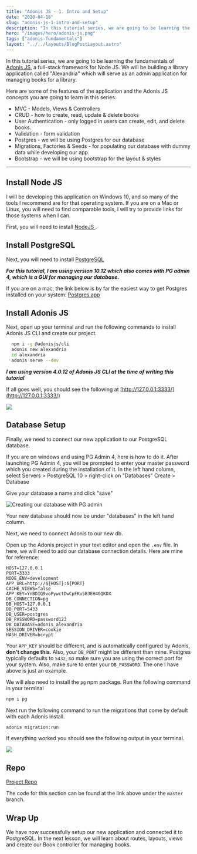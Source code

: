 ```yaml
---
title: "Adonis JS - 1. Intro and Setup"
date: "2020-04-18"
slug: "adonis-js-1-intro-and-setup"
description: "In this tutorial series, we are going to be learning the fundamentals of Adonis JS, a full-stack framework for Node JS."
hero: "/images/hero/adonis-js.png"
tags: ["adonis-fundamentals"]
layout: "../../layouts/BlogPostLayout.astro"
---
```


In this tutorial series, we are going to be learning the fundamentals of [Adonis JS](https://adonisjs.com/), a full-stack framework for Node JS. We will be building a library application called "Alexandria" which will serve as an admin application for managing books for a library.

Here are some of the features of the application and the Adonis JS concepts you are going to learn in this series.

- MVC - Models, Views & Controllers
- CRUD - how to create, read, update & delete books
- User Authentication - only logged in users can create, edit, and delete books.
- Validation - form validation
- Postgres - we will be using Postgres for our database
- Migrations, Factories & Seeds - for populating our database with dummy data while developing our app.
- Bootstrap - we will be using bootstrap for the layout & styles

---

## Install Node JS

I will be developing this application on Windows 10, and so many of the tools I recommend are for that operating system. If you are on a Mac or Linux, you will need to find comparable tools, I will try to provide links for those systems when I can.

First, you will need to install [NodeJS ](https://nodejs.org/en/).

## Install PostgreSQL

Next, you will need to install [PostgreSQL](https://www.enterprisedb.com/downloads/postgres-postgresql-downloads)

_**For this tutorial, I am using version 10.12 which also comes with PG admin 4, which is a GUI for managing our database.**_

If you are on a mac, the link below is by far the easiest way to get Postgres installed on your system: [Postgres.app](http://postgresapp.com)

## Install Adonis JS

Next, open up your terminal and run the following commands to install Adonis JS CLI and create our project.

```bash
  npm i -g @adonisjs/cli
  adonis new alexandria
  cd alexandria
  adonis serve --dev
```

_**I am using version 4.0.12 of Adonis JS CLI at the time of writing this tutorial**_

If all goes well, you should see the following at [http://127.0.0.1:3333/](http://127.0.0.1:3333/)

![](/images/adonis-tutorial/adonis-works-screen.JPG)

## Database Setup

Finally, we need to connect our new application to our PostgreSQL database.

If you are on windows and using PG Admin 4, here is how to do it. After launching PG Admin 4, you will be prompted to enter your master password which you created during the installation of it. In the left hand column, select Servers > PostgreSQL 10 > right-click on "Databases" Create > Database

Give your database a name and click "save"

![Creating our database with PG admin](/images/adonis-tutorial/creating-the-database-in-pg-admin-4.JPG)

Your new database should now be under "databases" in the left hand column.

Next, we need to connect Adonis to our new db.

Open up the Adonis project in your text editor and open the `.env` file. In here, we will need to add our database connection details. Here are mine for reference:

```env
HOST=127.0.0.1
PORT=3333
NODE_ENV=development
APP_URL=http://${HOST}:${PORT}
CACHE_VIEWS=false
APP_KEY=YnBDIQ9voPywctDwCpFKu5B3EH4GQKDX
DB_CONNECTION=pg
DB_HOST=127.0.0.1
DB_PORT=5433
DB_USER=postgres
DB_PASSWORD=password123
DB_DATABASE=adonis_alexandria
SESSION_DRIVER=cookie
HASH_DRIVER=bcrypt
```

Your `APP_KEY` should be different, and is automatically configured by Adonis, **don't change this**. Also, your `DB_PORT` might be different than mine. Postgres typically defaults to `5432`, so make sure you are using the correct port for your system. Also, make sure to enter your `DB_PASSWORD`. The one I have above is just an example.

We will also need to install the `pg` npm package. Run the following command in your terminal

```bash
npm i pg
```

Next run the following command to run the migrations that come by default with each Adonis install.

```bash
adonis migration:run
```

If everything worked you should see the following output in your terminal.

![](/images/adonis-tutorial/adonis-migration-run.JPG)

## Repo

[Project Repo](https://github.com/robertguss/howtocode.io-adonis-js-fundamentals)

The code for this section can be found at the link above under the `master` branch.

## Wrap Up

We have now successfully setup our new application and connected it to PostgreSQL. In the next lesson, we will learn about routes, layouts, views and create our Book controller for managing books.
